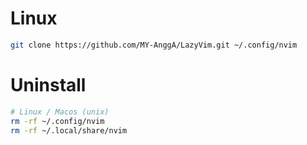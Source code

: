 # Linux

```bash
git clone https://github.com/MY-AnggA/LazyVim.git ~/.config/nvim
```

# Uninstall

```bash
# Linux / Macos (unix)
rm -rf ~/.config/nvim
rm -rf ~/.local/share/nvim
